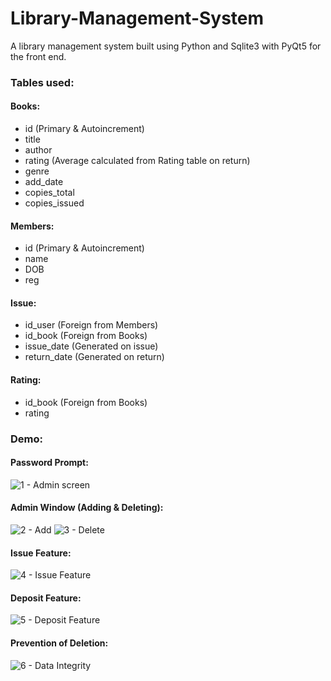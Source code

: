 # Library-Management-System
A library management system built using Python and Sqlite3 with PyQt5 for the front end.

### Tables used:
#### Books:
- id (Primary & Autoincrement)
- title
- author
- rating (Average calculated from Rating table on return)
- genre
- add_date
- copies_total
- copies_issued
#### Members:
- id (Primary & Autoincrement)
- name
- DOB
- reg 
#### Issue:
- id_user (Foreign from Members)
- id_book (Foreign from Books)
- issue_date (Generated on issue)
- return_date (Generated on return)
#### Rating:
- id_book (Foreign from Books)
- rating 

### Demo:
#### Password Prompt:
![1 - Admin screen](https://user-images.githubusercontent.com/22570553/127285218-f9d9e4dc-8fb9-4fa2-83fb-4da26fe420a9.gif)
#### Admin Window (Adding & Deleting):
![2 - Add](https://user-images.githubusercontent.com/22570553/127285235-d7cd05fd-d8d1-4f79-b902-3e1db8f5c1eb.gif)
![3 - Delete](https://user-images.githubusercontent.com/22570553/127285256-ccbefced-dbc9-483c-bf2a-97c0bcaf686a.gif)
#### Issue Feature:
![4 - Issue Feature](https://user-images.githubusercontent.com/22570553/127285268-afcf5a1b-b3f1-47b9-a1a4-b711ea0f85e2.gif)
#### Deposit Feature:
![5 - Deposit Feature](https://user-images.githubusercontent.com/22570553/127285287-9106282c-a086-48d1-9286-17dec1fd7f64.gif)
#### Prevention of Deletion:
![6 - Data Integrity](https://user-images.githubusercontent.com/22570553/127285293-672176e8-96ac-4432-9591-fe21a2430498.gif)
